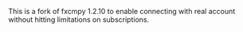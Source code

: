 This is a fork of fxcmpy 1.2.10 to enable connecting with real account without hitting limitations on subscriptions.
